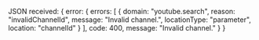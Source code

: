 JSON received: 
{
	error: {
		errors: [
			{
				domain: "youtube.search",
				reason: "invalidChannelId",
				message: "Invalid channel.",
				locationType: "parameter",
				location: "channelId"
			}
		],
		code: 400,
		message: "Invalid channel."
	}
}
